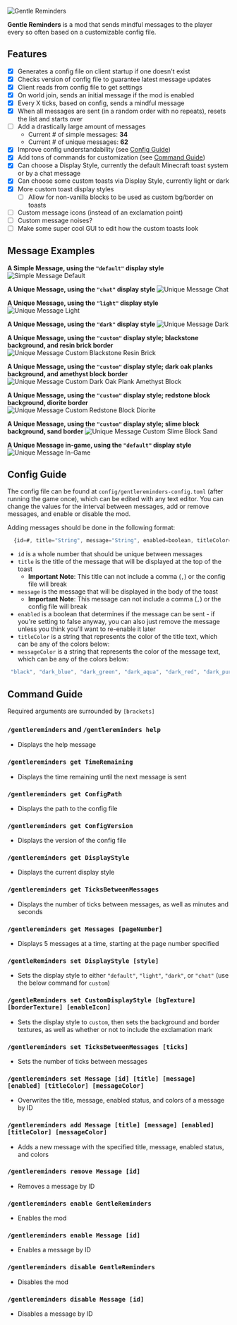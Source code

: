 ![Gentle Reminders](./src/main/resources/assets/gentlereminders/icon_lg.png)  

**Gentle Reminders** is a mod that sends mindful messages to the player every so often based on a customizable config file.

## Features  
- [X] Generates a config file on client startup if one doesn't exist
- [X] Checks version of config file to guarantee latest message updates
- [X] Client reads from config file to get settings
- [X] On world join, sends an initial message if the mod is enabled
- [X] Every X ticks, based on config, sends a mindful message
- [X] When all messages are sent (in a random order with no repeats), resets the list and starts over
- [ ] Add a drastically large amount of messages  
  - Current # of simple messages: **34**
  - Current # of unique messages: **62**
- [X] Improve config understandability (see [Config Guide](#config-guide))
- [X] Add tons of commands for customization (see [Command Guide](#command-guide))
- [X] Can choose a Display Style, currently the default Minecraft toast system or by a chat message
- [X] Can choose some custom toasts via Display Style, currently light or dark
- [X] More custom toast display styles
  - [ ] Allow for non-vanilla blocks to be used as custom bg/border on toasts
- [ ] Custom message icons (instead of an exclamation point)
- [ ] Custom message noises?
- [ ] Make some super cool GUI to edit how the custom toasts look

## Message Examples
**A Simple Message, using the `"default"` display style**
![Simple Message Default](./src/main/resources/assets/gentlereminders/message_example_1.PNG)
  
**A Unique Message, using the `"chat"` display style**
![Unique Message Chat](./src/main/resources/assets/gentlereminders/message_example_chat.PNG)

**A Unique Message, using the `"light"` display style**
![Unique Message Light](./src/main/resources/assets/gentlereminders/message_example_light.PNG)

**A Unique Message, using the `"dark"` display style**
![Unique Message Dark](./src/main/resources/assets/gentlereminders/message_example_dark.PNG)

**A Unique Message, using the `"custom"` display style; blackstone background, and resin brick border**
![Unique Message Custom Blackstone Resin Brick](./src/main/resources/assets/gentlereminders/message_example_blackstone_resin_brick.png)

**A Unique Message, using the `"custom"` display style; dark oak planks background, and amethyst block border**
![Unique Message Custom Dark Oak Plank Amethyst Block](./src/main/resources/assets/gentlereminders/message_example_dark_oak_planks_amethyst_block.png)

**A Unique Message, using the `"custom"` display style; redstone block background, diorite border**
![Unique Message Custom Redstone Block Diorite](./src/main/resources/assets/gentlereminders/message_example_redstone_diorite.png)

**A Unique Message, using the `"custom"` display style; slime block background, sand border**
![Unique Message Custom Slime Block Sand](./src/main/resources/assets/gentlereminders/message_example_slime_sand.png)

**A Unique Message in-game, using the `"default"` display style**
![Unique Message In-Game](./src/main/resources/assets/gentlereminders/message_example_ingame.PNG)

## Config Guide
The config file can be found at `config/gentlereminders-config.toml` (after running the game once), which can be edited with any text editor. You can change the values for the interval between messages, add or remove messages, and enable or disable the mod.   
  
Adding messages should be done in the following format:
```js
  {id=#, title="String", message="String", enabled=boolean, titleColor="String", messageColor="String"},
```
- `id` is a whole number that should be unique between messages  
- `title` is the title of the message that will be displayed at the top of the toast  
  - **Important Note**: This title can not include a comma (`,`) or the config file will break
- `message` is the message that will be displayed in the body of the toast 
  - **Important Note**: This message can not include a comma (`,`) or the config file will break
- `enabled` is a boolean that determines if the message can be sent - if you're setting to false anyway, you can also just remove the message unless you think you'll want to re-enable it later
- `titleColor` is a string that represents the color of the title text, which can be any of the colors below:
- `messageColor` is a string that represents the color of the message text, which can be any of the colors below:
```js
 "black", "dark_blue", "dark_green", "dark_aqua", "dark_red", "dark_purple", "gold", "gray", "dark_gray", "blue", "green", "aqua", "red", "light_purple", "yellow", "white"
```

## Command Guide
Required arguments are surrounded by `[brackets]`  

### `/gentlereminders` and `/gentlereminders help`
- Displays the help message

### `/gentlereminders get TimeRemaining`
- Displays the time remaining until the next message is sent

### `/gentlereminders get ConfigPath`
- Displays the path to the config file

### `/gentlereminders get ConfigVersion`
- Displays the version of the config file

### `/gentlereminders get DisplayStyle`
- Displays the current display style

### `/gentlereminders get TicksBetweenMessages`
- Displays the number of ticks between messages, as well as minutes and seconds

### `/gentlereminders get Messages [pageNumber]`
- Displays 5 messages at a time, starting at the page number specified

### `/gentleReminders set DisplayStyle [style]`
- Sets the display style to either `"default"`, `"light"`, `"dark"`, or `"chat"` (use the below command for `custom`)

### `/gentleReminders set CustomDisplayStyle [bgTexture] [borderTexture] [enableIcon]`
- Sets the display style to `custom`, then sets the background and border textures, as well as whether or not to include the exclamation mark

### `/gentlereminders set TicksBetweenMessages [ticks]`
- Sets the number of ticks between messages

### `/gentlereminders set Message [id] [title] [message] [enabled] [titleColor] [messageColor]`
- Overwrites the title, message, enabled status, and colors of a message by ID

### `/gentlereminders add Message [title] [message] [enabled] [titleColor] [messageColor]`
- Adds a new message with the specified title, message, enabled status, and colors

### `/gentlereminders remove Message [id]`
- Removes a message by ID

### `/gentlereminders enable GentleReminders`
- Enables the mod

### `/gentlereminders enable Message [id]`
- Enables a message by ID

### `/gentlereminders disable GentleReminders`
- Disables the mod

### `/gentlereminders disable Message [id]`
- Disables a message by ID

